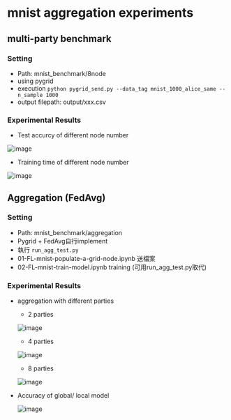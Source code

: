 

# mnist aggregation experiments

## multi-party benchmark
### Setting
* Path: mnist_benchmark/8node
* using pygrid
* execution
```python pygrid_send.py --data_tag mnist_1000_alice_same --n_sample 1000```
* output filepath: output/xxx.csv

### Experimental Results

* Test accurcy of different node number

![image](https://user-images.githubusercontent.com/8772677/129832988-d3999317-6cb8-4550-aac2-76d82b885b29.png)

* Training time of different node number
 
![image](https://user-images.githubusercontent.com/8772677/129832997-4e868939-1ceb-4622-864a-14a782ad337b.png)


## Aggregation (FedAvg)
### Setting
* Path: mnist_benchmark/aggregation
* Pygrid + FedAvg自行implement
* 執行
  ```run_agg_test.py```
* 01-FL-mnist-populate-a-grid-node.ipynb  送檔案
* 02-FL-mnist-train-model.ipynb training (可用run_agg_test.py取代)

### Experimental Results
* aggregation with different parties
  * 2 parties
  
  ![image](https://user-images.githubusercontent.com/8772677/129833162-20c0b66b-a4ab-4751-a602-fa5a8f9cc866.png)

  * 4 parties
  
  ![image](https://user-images.githubusercontent.com/8772677/129833181-d9bb0ca1-0dac-446e-ab23-f935013fb2f3.png)

  * 8 parties

  ![image](https://user-images.githubusercontent.com/8772677/129833227-b524ab1b-4607-4d54-9ade-aefded1851e4.png)

* Accuracy of global/ local model


  ![image](https://user-images.githubusercontent.com/8772677/129833372-ff207d54-dd47-4565-9edf-4a36fcee0f7f.png)



